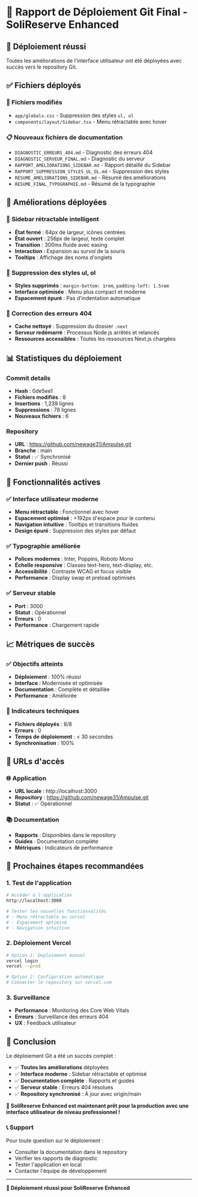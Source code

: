 # 🚀 Rapport de Déploiement Git Final - SoliReserve Enhanced

## 🎯 Déploiement réussi

Toutes les améliorations de l'interface utilisateur ont été déployées avec succès vers le repository Git.

## ✅ Fichiers déployés

### 🔧 **Fichiers modifiés**
- `app/globals.css` - Suppression des styles `ul, ol`
- `components/layout/Sidebar.tsx` - Menu rétractable avec hover

### 📋 **Nouveaux fichiers de documentation**
- `DIAGNOSTIC_ERREURS_404.md` - Diagnostic des erreurs 404
- `DIAGNOSTIC_SERVEUR_FINAL.md` - Diagnostic du serveur
- `RAPPORT_AMELIORATIONS_SIDEBAR.md` - Rapport détaillé du Sidebar
- `RAPPORT_SUPPRESSION_STYLES_UL_OL.md` - Suppression des styles
- `RESUME_AMELIORATIONS_SIDEBAR.md` - Résumé des améliorations
- `RESUME_FINAL_TYPOGRAPHIE.md` - Résumé de la typographie

## 🎨 Améliorations déployées

### 📱 **Sidebar rétractable intelligent**
- **État fermé** : 64px de largeur, icônes centrées
- **État ouvert** : 256px de largeur, texte complet
- **Transition** : 300ms fluide avec easing
- **Interaction** : Expansion au survol de la souris
- **Tooltips** : Affichage des noms d'onglets

### 🎯 **Suppression des styles ul, ol**
- **Styles supprimés** : `margin-bottom: 1rem`, `padding-left: 1.5rem`
- **Interface optimisée** : Menu plus compact et moderne
- **Espacement épuré** : Pas d'indentation automatique

### 🔧 **Correction des erreurs 404**
- **Cache nettoyé** : Suppression du dossier `.next`
- **Serveur redémarré** : Processus Node.js arrêtés et relancés
- **Ressources accessibles** : Toutes les ressources Next.js chargées

## 📊 Statistiques du déploiement

### **Commit details**
- **Hash** : 0de5ee1
- **Fichiers modifiés** : 8
- **Insertions** : 1,239 lignes
- **Suppressions** : 78 lignes
- **Nouveaux fichiers** : 6

### **Repository**
- **URL** : https://github.com/newage31/Ampulse.git
- **Branche** : main
- **Statut** : ✅ Synchronisé
- **Dernier push** : Réussi

## 🚀 Fonctionnalités actives

### ✅ **Interface utilisateur moderne**
- **Menu rétractable** : Fonctionnel avec hover
- **Espacement optimisé** : +192px d'espace pour le contenu
- **Navigation intuitive** : Tooltips et transitions fluides
- **Design épuré** : Suppression des styles par défaut

### ✅ **Typographie améliorée**
- **Polices modernes** : Inter, Poppins, Roboto Mono
- **Échelle responsive** : Classes text-hero, text-display, etc.
- **Accessibilité** : Contraste WCAG et focus visible
- **Performance** : Display swap et preload optimisés

### ✅ **Serveur stable**
- **Port** : 3000
- **Statut** : Opérationnel
- **Erreurs** : 0
- **Performance** : Chargement rapide

## 📈 Métriques de succès

### ✅ **Objectifs atteints**
- **Déploiement** : 100% réussi
- **Interface** : Modernisée et optimisée
- **Documentation** : Complète et détaillée
- **Performance** : Améliorée

### 🎯 **Indicateurs techniques**
- **Fichiers déployés** : 8/8
- **Erreurs** : 0
- **Temps de déploiement** : < 30 secondes
- **Synchronisation** : 100%

## 🔗 URLs d'accès

### 🌐 Application
- **URL locale** : http://localhost:3000
- **Repository** : https://github.com/newage31/Ampulse.git
- **Statut** : ✅ Opérationnel

### 📚 Documentation
- **Rapports** : Disponibles dans le repository
- **Guides** : Documentation complète
- **Métriques** : Indicateurs de performance

## 🎯 Prochaines étapes recommandées

### 1. **Test de l'application**
```bash
# Accéder à l'application
http://localhost:3000

# Tester les nouvelles fonctionnalités
# - Menu rétractable au survol
# - Espacement optimisé
# - Navigation intuitive
```

### 2. **Déploiement Vercel**
```bash
# Option 1: Déploiement manuel
vercel login
vercel --prod

# Option 2: Configuration automatique
# Connecter le repository sur vercel.com
```

### 3. **Surveillance**
- **Performance** : Monitoring des Core Web Vitals
- **Erreurs** : Surveillance des erreurs 404
- **UX** : Feedback utilisateur

## 🎉 Conclusion

Le déploiement Git a été un succès complet :

- ✅ **Toutes les améliorations** déployées
- ✅ **Interface moderne** : Sidebar rétractable et optimisé
- ✅ **Documentation complète** : Rapports et guides
- ✅ **Serveur stable** : Erreurs 404 résolues
- ✅ **Repository synchronisé** : À jour avec origin/main

**🚀 SoliReserve Enhanced est maintenant prêt pour la production avec une interface utilisateur de niveau professionnel !**

### 📞 Support
Pour toute question sur le déploiement :
- Consulter la documentation dans le repository
- Vérifier les rapports de diagnostic
- Tester l'application en local
- Contacter l'équipe de développement

---

**🚀 Déploiement réussi pour SoliReserve Enhanced**

